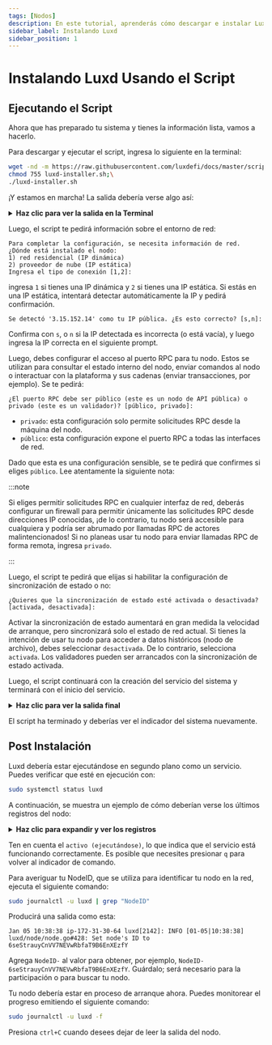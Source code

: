 ```yaml
---
tags: [Nodos]
description: En este tutorial, aprenderás cómo descargar e instalar Luxd utilizando el script de instalación.
sidebar_label: Instalando Luxd
sidebar_position: 1
---
```


# Instalando Luxd Usando el Script

## Ejecutando el Script

Ahora que has preparado tu sistema y tienes la información lista, vamos a hacerlo.

Para descargar y ejecutar el script, ingresa lo siguiente en la terminal:

```bash
wget -nd -m https://raw.githubusercontent.com/luxdefi/docs/master/scripts/luxd-installer.sh;\
chmod 755 luxd-installer.sh;\
./luxd-installer.sh
```

¡Y estamos en marcha! La salida debería verse algo así:

<details>

<summary>
<b>Haz clic para ver la salida en la Terminal</b>
</summary>

```text
Instalador de Luxd
---------------------
Preparando el entorno...
Se encontró la arquitectura arm64...
Buscando la última versión arm64...
Se intentará descargar:
 https://github.com/luxfi/luxd/releases/download/v1.1.1/luxd-linux-arm64-v1.1.1.tar.gz
luxd-linux-arm64-v1.1.1.tar.gz 100%[=========================================================================>]  29.83M  75.8MB/s    in 0.4s
2020-12-28 14:57:47 URL:https://github-production-release-asset-2e65be.s3.amazonaws.com/246387644/f4d27b00-4161-11eb-8fb2-156a992fd2c8?X-Amz-Algorithm=AWS4-HMAC-SHA256&X-Amz-Credential=AKIAIWNJYAX4CSVEH53A%2F20201228%2Fus-east-1%2Fs3%2Faws4_request&X-Amz-Date=20201228T145747Z&X-Amz-Expires=300&X-Amz-Signature=ea838877f39ae940a37a076137c4c2689494c7e683cb95a5a4714c062e6ba018&X-Amz-SignedHeaders=host&actor_id=0&key_id=0&repo_id=246387644&response-content-disposition=attachment%3B%20filename%3Dluxd-linux-arm64-v1.1.1.tar.gz&response-content-type=application%2Foctet-stream [31283052/31283052] -> "luxd-linux-arm64-v1.1.1.tar.gz" [1]
Desempaquetando archivos del nodo...
luxd-v1.1.1/plugins/
luxd-v1.1.1/plugins/evm
luxd-v1.1.1/luxd
Archivos del nodo desempaquetados en /home/ubuntu/node
```

</details>

Luego, el script te pedirá información sobre el entorno de red:

```text
Para completar la configuración, se necesita información de red.
¿Dónde está instalado el nodo:
1) red residencial (IP dinámica)
2) proveedor de nube (IP estática)
Ingresa el tipo de conexión [1,2]:
```

ingresa `1` si tienes una IP dinámica y `2` si tienes una IP estática. Si estás en
una IP estática, intentará detectar automáticamente la IP y pedirá confirmación.

```text
Se detectó '3.15.152.14' como tu IP pública. ¿Es esto correcto? [s,n]:
```

Confirma con `s`, o `n` si la IP detectada es incorrecta (o está vacía), y luego ingresa
la IP correcta en el siguiente prompt.

Luego, debes configurar el acceso al puerto RPC para tu nodo. Estos se utilizan para consultar
el estado interno del nodo, enviar comandos al nodo o interactuar
con la plataforma y sus cadenas (enviar transacciones, por ejemplo). Se te
pedirá:

```text
¿El puerto RPC debe ser público (este es un nodo de API pública) o privado (este es un validador)? [público, privado]:
```

- `privado`: esta configuración solo permite solicitudes RPC desde la máquina del nodo.
- `público`: esta configuración expone el puerto RPC a todas las interfaces de red.

Dado que esta es una configuración sensible, se te pedirá que confirmes si eliges
`público`. Lee atentamente la siguiente nota:

:::note

Si eliges permitir solicitudes RPC en cualquier interfaz de red, deberás
configurar un firewall para permitir únicamente las solicitudes RPC desde direcciones IP conocidas,
¡de lo contrario, tu nodo será accesible para cualquiera y podría ser abrumado por
llamadas RPC de actores malintencionados! Si no planeas usar tu nodo para enviar
llamadas RPC de forma remota, ingresa `privado`.

:::

Luego, el script te pedirá que elijas si habilitar la configuración de sincronización de estado
o no:

```text
¿Quieres que la sincronización de estado esté activada o desactivada? [activada, desactivada]:
```

Activar la sincronización de estado aumentará en gran medida la velocidad de arranque,
pero sincronizará solo el estado de red actual. Si tienes la intención de usar tu nodo para
acceder a datos históricos (nodo de archivo), debes seleccionar `desactivada`. De lo contrario,
selecciona `activada`. Los validadores pueden ser arrancados con la sincronización de estado activada.

Luego, el script continuará con la creación del servicio del sistema y terminará con
el inicio del servicio.

<details>

<summary>
<b>Haz clic para ver la salida final</b>
</summary>

```text
Se creó el enlace simbólico /etc/systemd/system/multi-user.target.wants/luxd.service → /etc/systemd/system/luxd.service.

¡Hecho!

Tu nodo ahora debería estar en proceso de arranque.
El archivo de configuración del nodo es /home/ubuntu/.luxd/configs/node.json
El archivo de configuración de la cadena C es /home/ubuntu/.luxd/configs/chains/C/config.json
El directorio de complementos, para almacenar binarios de VM de subred, es /home/ubuntu/.luxd/plugins
Para verificar que el servicio esté en ejecución, usa el siguiente comando (q para salir):
sudo systemctl status luxd
Para seguir el registro, usa (ctrl-c para detener):
sudo journalctl -u luxd -f

Encuéntranos en https://chat.lux.network si tienes problemas.
```

</details>

El script ha terminado y deberías ver el indicador del sistema nuevamente.

## Post Instalación

Luxd debería estar ejecutándose en segundo plano como un servicio. Puedes verificar que esté en ejecución con:

```bash
sudo systemctl status luxd
```

A continuación, se muestra un ejemplo de cómo deberían verse los últimos registros del nodo:

<details>

<summary>
<b>Haz clic para expandir y ver los registros</b>
</summary>

```text
● luxd.service - Luxd systemd service
Loaded: loaded (/etc/systemd/system/luxd.service; enabled; vendor preset: enabled)
Active: active (running) since Tue 2021-01-05 10:38:21 UTC; 51s ago
Main PID: 2142 (luxd)
Tasks: 8 (limit: 4495)
Memory: 223.0M
CGroup: /system.slice/luxd.service
└─2142 /home/ubuntu/node/luxd --public-ip-resolution-service=opendns --http-host=

Jan 05 10:38:45 ip-172-31-30-64 luxd[2142]: INFO [01-05|10:38:45] <P Chain> luxd/vms/platformvm/vm.go#322: initializing last accepted block as 2FUFPVPxbTpKNn39moGSzsmGroYES4NZRdw3mJgNvMkMiMHJ9e
Jan 05 10:38:45 ip-172-31-30-64 luxd[2142]: INFO [01-05|10:38:45] <P Chain> luxd/snow/engine/snowman/transitive.go#58: initializing consensus engine
Jan 05 10:38:45 ip-172-31-30-64 luxd[2142]: INFO [01-05|10:38:45] luxd/api/server.go#143: adding route /ext/bc/11111111111111111111111111111111LpoYY
Jan 05 10:38:45 ip-172-31-30-64 luxd[2142]: INFO [01-05|10:38:45] luxd/api/server.go#88: HTTP API server listening on ":9650"
Jan 05 10:38:58 ip-172-31-30-64 luxd[2142]: INFO [01-05|10:38:58] <P Chain> luxd/snow/engine/common/bootstrapper.go#185: Bootstrapping started syncing with 1 vertices in the accepted frontier
Jan 05 10:39:02 ip-172-31-30-64 luxd[2142]: INFO [01-05|10:39:02] <P Chain> luxd/snow/engine/snowman/bootstrap/bootstrapper.go#210: fetched 2500 blocks
Jan 05 10:39:04 ip-172-31-30-64 luxd[2142]: INFO [01-05|10:39:04] <P Chain> luxd/snow/engine/snowman/bootstrap/bootstrapper.go#210: fetched 5000 blocks
Jan 05 10:39:06 ip-172-31-30-64 luxd[2142]: INFO [01-05|10:39:06] <P Chain> luxd/snow/engine/snowman/bootstrap/bootstrapper.go#210: fetched 7500 blocks
Jan 05 10:39:09 ip-172-31-30-64 luxd[2142]: INFO [01-05|10:39:09] <P Chain> luxd/snow/engine/snowman/bootstrap/bootstrapper.go#210: fetched 10000 blocks
Jan 05 10:39:11 ip-172-31-30-64 luxd[2142]: INFO [01-05|10:39:11] <P Chain> luxd/snow/engine/snowman/bootstrap/bootstrapper.go#210: fetched 12500 blocks
```

</details>

Ten en cuenta el `activo (ejecutándose)`, lo que indica que el servicio está funcionando correctamente. Es posible que necesites presionar `q` para volver al indicador de comando.

Para averiguar tu NodeID, que se utiliza para identificar tu nodo en la red, ejecuta el siguiente comando:

```bash
sudo journalctl -u luxd | grep "NodeID"
```

Producirá una salida como esta:

```text
Jan 05 10:38:38 ip-172-31-30-64 luxd[2142]: INFO [01-05|10:38:38] luxd/node/node.go#428: Set node's ID to 6seStrauyCnVV7NEVwRbfaT9B6EnXEzfY
```

Agrega `NodeID-` al valor para obtener, por ejemplo, `NodeID-6seStrauyCnVV7NEVwRbfaT9B6EnXEzfY`. Guárdalo; será necesario para la participación o para buscar tu nodo.

Tu nodo debería estar en proceso de arranque ahora. Puedes monitorear el progreso emitiendo el siguiente comando:

```bash
sudo journalctl -u luxd -f
```

Presiona `ctrl+C` cuando desees dejar de leer la salida del nodo.
